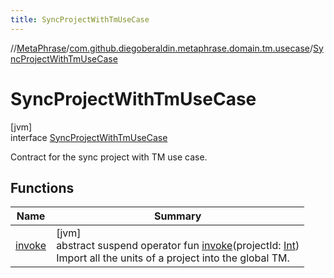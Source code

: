 ```yaml
---
title: SyncProjectWithTmUseCase
---
```

//[MetaPhrase](../../../index.html)/[com.github.diegoberaldin.metaphrase.domain.tm.usecase](../index.html)/[SyncProjectWithTmUseCase](index.html)



# SyncProjectWithTmUseCase



[jvm]\
interface [SyncProjectWithTmUseCase](index.html)

Contract for the sync project with TM use case.



## Functions


| Name | Summary |
|---|---|
| [invoke](invoke.html) | [jvm]<br>abstract suspend operator fun [invoke](invoke.html)(projectId: [Int](https://kotlinlang.org/api/latest/jvm/stdlib/kotlin/-int/index.html))<br>Import all the units of a project into the global TM. |

